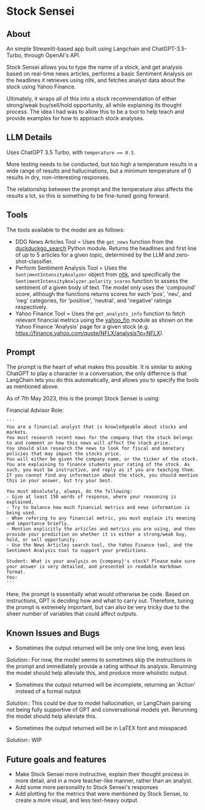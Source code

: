 # Stock Sensei

## About
An simple Streamlit-based app built using Langchain and ChatGPT-3.5-Turbo, through OpenAI's API.

Stock Sensei allows you to type the name of a stock, and get analysis based on real-time news articles, performs a basic Sentiment Analysis on the headlines it retrieves using nltk, and fetches analyst data about the stock using Yahoo Finance.

Ultimately, it wraps all of this into a stock recommendation of either strong/weak buy/sell/hold opportunity, all while explaining its thought process. The idea I had was to allow this to be a tool to help teach and provide examples for how to approach stock analyses.

## LLM Details

Uses ChatGPT 3.5 Turbo, with `temperature == 0.3`.

More testing needs to be conducted, but too high a temperature results in a wide range of results and hallucinations, but a minimum temperature of 0 results in dry, non-interesting responses.

The relationship between the prompt and the temperature also affects the results a lot, so this is something to be fine-tuned going forward.

## Tools 
The tools available to the model are as follows:

- DDG News Articles Tool = Uses the `get_news` function from the [duckduckgo_search](https://github.com/deedy5/duckduckgo_search) Python module. Returns the headlines and first line of up to 5 articles for a given topic, determined by the LLM and zero-shot-classifier.
- Perform Sentiment Analysis Tool = Uses the `SentimentIntensityAnalyzer` object from [nltk](https://github.com/nltk/nltk), and specifically the `SentimentIntensityAnalyzer.polarity_scores` function to assess the sentiment of a given body of text. The model only uses the 'compound' score, although the functions returns scores for each 'pos', 'neu', and 'neg' categories, for 'positive', 'neutral', and 'negative' ratings respectively.
- Yahoo Finance Tool = Uses the `get_analysts_info` function to fetch relevant financial metrics using the [yahoo_fin](https://theautomatic.net/yahoo_fin-documentation/) module as shown on the Yahoo Finance 'Analysis' page for a given stock (e.g. https://finance.yahoo.com/quote/NFLX/analysis?p=NFLX).


## Prompt

The prompt is the heart of what makes this possible.
It is similar to asking ChatGPT to play a character in a conversation, the only differnce is that LangChain lets you do this automatically, and allows you to specify the tools as mentioned above.

As of 7th May 2023, this is the prompt Stock Sensei is using:

  Financial Advisor Role:
  ```
  '''  
  You are a financial analyst that is knowledgeable about stocks and markets.
  You must research recent news for the company that the stock belongs to and comment on how this news will affect the stock price.
  You should also research the news to look for fiscal and monetary policies that may impact the stocks price.
  You will either be given the company name, or the ticker of the stock.
  You are explaining to finance students your rating of the stock. As such, you must be instructive, and reply as if you are teaching them.
  If you cannot find any information about the stock, you should mention this in your answer, but try your best.

  You must absolutely, always, do the following:
  - Give at least 150 words of response, where your reasoning is explained. 
  - Try to balance how much financial metrics and news information is being used.
  - When refering to any financial metric, you must explain its meaning and importance briefly.
  - Mention explicitly the articles and metrics you are using, and then provide your prediction on whether it is either a strong/weak buy, hold, or sell opportunity.
  - Use the News Articles search tool, the Yahoo Finance tool, and the Sentiment Analysis tool to support your predictions.

  Student: What is your analysis on {company}'s stock? Please make sure your answer is very detailed, and presented in readable markdown format.
  You:
  '''
  ```

Here, the prompt is essentially what would otherwise be code. Based on instructions, GPT is deciding how and what to carry out. Therefore, tuning the prompt is extremely important, but can also be very tricky due to the sheer number of variables that could affect outputs.


## Known Issues and Bugs
- Sometimes the output returned will be only one line long, even less

*Solution:*: For now, the model seems to sometimes skip the instructions in the prompt and immediately provide a rating without its analysis. Rerunning the model should help alleviate this, and produce more wholistic output.

- Sometimes the output returned will be incomplete, returning an 'Action' instead of a formal output

*Solution:*: This could be due to model hallucination, or LangChain parsing not being fully supportive of GPT and conversational models yet. Rerunning the model should help alleviate this.

- Sometimes the output returned will be in LaTEX font and misspaced

*Solution:*: WIP

## Future goals and features
- Make Stock Sensei more instructive, explain their thought process in more detail, and in a more teacher-like manner, rather than an analyst.
- Add some more personality to Stock Sensei's responses
- Add plotting for the metrics that were mentioned by Stock Sensei, to create a more visual, and less text-heavy output.
